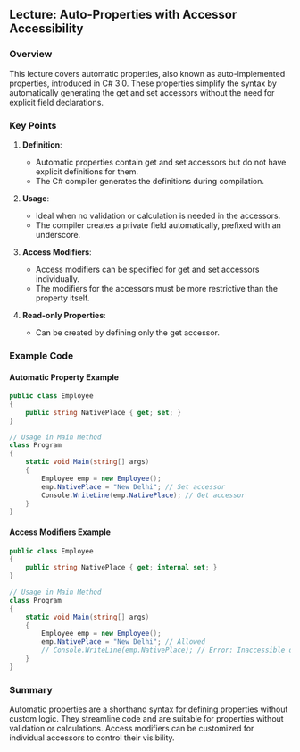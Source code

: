 
## Lecture: Auto-Properties with Accessor Accessibility

### Overview
This lecture covers automatic properties, also known as auto-implemented properties, introduced in C# 3.0. These properties simplify the syntax by automatically generating the get and set accessors without the need for explicit field declarations.

### Key Points

1. **Definition**: 
   - Automatic properties contain get and set accessors but do not have explicit definitions for them.
   - The C# compiler generates the definitions during compilation.

2. **Usage**:
   - Ideal when no validation or calculation is needed in the accessors.
   - The compiler creates a private field automatically, prefixed with an underscore.
   
3. **Access Modifiers**:
   - Access modifiers can be specified for get and set accessors individually.
   - The modifiers for the accessors must be more restrictive than the property itself.

4. **Read-only Properties**:
   - Can be created by defining only the get accessor.

### Example Code

#### Automatic Property Example
```csharp
public class Employee
{
    public string NativePlace { get; set; }
}

// Usage in Main Method
class Program
{
    static void Main(string[] args)
    {
        Employee emp = new Employee();
        emp.NativePlace = "New Delhi"; // Set accessor
        Console.WriteLine(emp.NativePlace); // Get accessor
    }
}
```

#### Access Modifiers Example
```csharp
public class Employee
{
    public string NativePlace { get; internal set; }
}

// Usage in Main Method
class Program
{
    static void Main(string[] args)
    {
        Employee emp = new Employee();
        emp.NativePlace = "New Delhi"; // Allowed
        // Console.WriteLine(emp.NativePlace); // Error: Inaccessible due to internal set accessor
    }
}
```

### Summary
Automatic properties are a shorthand syntax for defining properties without custom logic. They streamline code and are suitable for properties without validation or calculations. Access modifiers can be customized for individual accessors to control their visibility.
